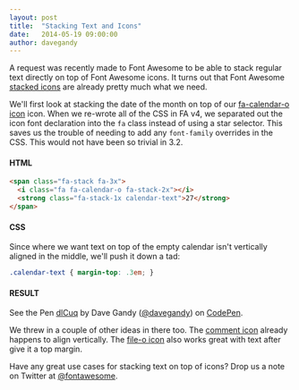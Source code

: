 ```yaml
---
layout: post
title:  "Stacking Text and Icons"
date:   2014-05-19 09:00:00
author: davegandy
---
```


A request was recently made to Font Awesome to be able to stack regular text directly on top of Font Awesome
icons. It turns out that Font Awesome [stacked icons](http://fontawesome.io/examples/#stacked) are already pretty much
what we need.

We'll first look at stacking the date of the month on top of our [fa-calendar-o icon](http://fontawesome.io/icon/calendar-o/)
icon. When we re-wrote all of the CSS in FA v4, we separated out the icon font declaration into the `fa` class instead
of using a star selector. This saves us the trouble of needing to add any `font-family` overrides in the CSS. This would
not have been so trivial in 3.2.

#### HTML
```html
<span class="fa-stack fa-3x">
  <i class="fa fa-calendar-o fa-stack-2x"></i>
  <strong class="fa-stack-1x calendar-text">27</strong>
</span>
```

#### CSS
Since where we want text on top of the empty calendar isn't vertically aligned in the middle, we'll push it down a tad:

```scss
.calendar-text { margin-top: .3em; }
```

#### RESULT

<p data-height="170" data-theme-id="6187" data-slug-hash="dlCuq" data-default-tab="result" class='codepen'>See the Pen <a href='http://codepen.io/davegandy/pen/dlCuq/'>dlCuq</a> by Dave Gandy (<a href='http://codepen.io/davegandy'>@davegandy</a>) on <a href='http://codepen.io'>CodePen</a>.</p>
<script async src="//codepen.io/assets/embed/ei.js"></script>

We threw in a couple of other ideas in there too. The [comment icon](http://fontawesome.io/icon/comment/) already
happens to align vertically. The [file-o icon](http://fontawesome.io/icon/file-o/) also works great with text after give
it a top margin.

Have any great use cases for stacking text on top of icons? Drop us a note on Twitter at
[@fontawesome](https://twitter.com/fontawesome).

